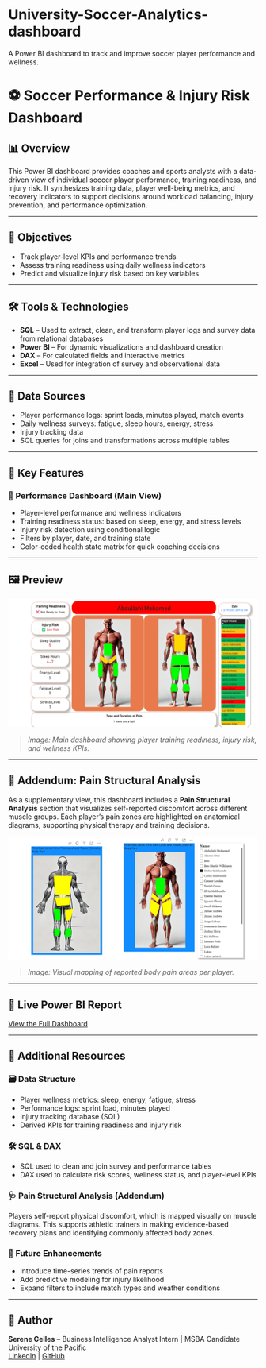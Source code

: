 # University-Soccer-Analytics-dashboard
A Power BI dashboard to track and improve soccer player performance and wellness. 

# ⚽ Soccer Performance & Injury Risk Dashboard

## 📊 Overview
This Power BI dashboard provides coaches and sports analysts with a data-driven view of individual soccer player performance, training readiness, and injury risk. It synthesizes training data, player well-being metrics, and recovery indicators to support decisions around workload balancing, injury prevention, and performance optimization.

---

## 🎯 Objectives
- Track player-level KPIs and performance trends
- Assess training readiness using daily wellness indicators
- Predict and visualize injury risk based on key variables

---

## 🛠️ Tools & Technologies
- **SQL** – Used to extract, clean, and transform player logs and survey data from relational databases
- **Power BI** – For dynamic visualizations and dashboard creation
- **DAX** – For calculated fields and interactive metrics
- **Excel** – Used for integration of survey and observational data

---

## 📂 Data Sources
- Player performance logs: sprint loads, minutes played, match events
- Daily wellness surveys: fatigue, sleep hours, energy, stress
- Injury tracking data
- SQL queries for joins and transformations across multiple tables

---

## 🧩 Key Features

### 🔹 Performance Dashboard (Main View)
- Player-level performance and wellness indicators
- Training readiness status: based on sleep, energy, and stress levels
- Injury risk detection using conditional logic
- Filters by player, date, and training state
- Color-coded health state matrix for quick coaching decisions

---

## 🖼️ Preview
![Dashboard Screenshot](https://github.com/scharles7/university-soccer-analytics-dashboard/blob/main/Dashboard-preview.png.png)

> *Image: Main dashboard showing player training readiness, injury risk, and wellness KPIs.*

---

## 📄 Addendum: Pain Structural Analysis

As a supplementary view, this dashboard includes a **Pain Structural Analysis** section that visualizes self-reported discomfort across different muscle groups. Each player’s pain zones are highlighted on anatomical diagrams, supporting physical therapy and training decisions.

![Pain Structural Analysis](https://github.com/scharles7/university-soccer-analytics-dashboard/blob/main/Pain_Structural_Analysis_Preview_png.png)

> *Image: Visual mapping of reported body pain areas per player.*

---


## 🔗 Live Power BI Report
[View the Full Dashboard](https://app.powerbi.com/groups/me/reports/2b4c3b7b-33a0-40a2-8671-5628195e625a/af211164dc061acd5545?experience=power-bi)

---

## 📘 Additional Resources

### 🗃️ Data Structure
- Player wellness metrics: sleep, energy, fatigue, stress
- Performance logs: sprint load, minutes played
- Injury tracking database (SQL)
- Derived KPIs for training readiness and injury risk

### 🛠️ SQL & DAX
- SQL used to clean and join survey and performance tables
- DAX used to calculate risk scores, wellness status, and player-level KPIs

### 🩺 Pain Structural Analysis (Addendum)
Players self-report physical discomfort, which is mapped visually on muscle diagrams. This supports athletic trainers in making evidence-based recovery plans and identifying commonly affected body zones.

### 🔄 Future Enhancements
- Introduce time-series trends of pain reports
- Add predictive modeling for injury likelihood
- Expand filters to include match types and weather conditions

---

## 👤 Author
**Serene Celles** – Business Intelligence Analyst Intern | MSBA Candidate  
University of the Pacific  
[LinkedIn](https://www.linkedin.com/in/your-profile) | [GitHub](https://github.com/yourusername)



